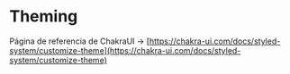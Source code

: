 # Theming

Página de referencia de ChakraUI -> [https://chakra-ui.com/docs/styled-system/customize-theme](https://chakra-ui.com/docs/styled-system/customize-theme)

